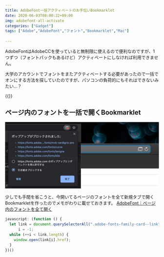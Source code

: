 ```yaml
---
title: AdobeFont一括アクティベートのお手伝いBookmarklet
date: 2020-06-03T08:00:22+09:00
img: adobefont-all-activate
categories: ["Gadget"]
tags: ["Adobe","AdobeFont","フォント","Bookmarklet","Mac"]

---
```

AdobeFontはAdobeCCを使っていると無制限に使えるので便利なのですが、1つずつ（フォントパックもあるけど）アクティベートにしなければ利用できません。

大学のアカウントでフォントをまたアクティベートする必要があったので一括でオンにする方法を探していたのですが、パソコンの負荷的にもそれはできないみたい...？

{{<ad>}}

## ページ内のフォントを一括で開くBookmarklet

![ブラウザにポップアップブロックされる時は許可してあげると開く。](../../../images/popupblock.jpg)

少しでも手間を省こうと、今開いてるページのフォントを全て新規タブで開くBookmarkletを作ったのでメモがわりに載せておきます。
<a href="javascript:(function()%7Blet%20link%20%3D%20document.querySelectorAll(%22.adobe-fonts-family-card--link%22)%2C%20i%20%3D%20-1%3Bwhile%20(%2B%2Bi%20%3C%20link.length)%20%7Bwindow.open(link%5Bi%5D.href)%3B%7D%7D)()" class=download>AdobeFont｜ページ内のフォントを全て開く</a>

```js
javascript: (function () {
  let link = document.querySelectorAll(".adobe-fonts-family-card--link"),
      i = -1;
  while (++i < link.length) {
    window.open(link[i].href);
  }
})()
```